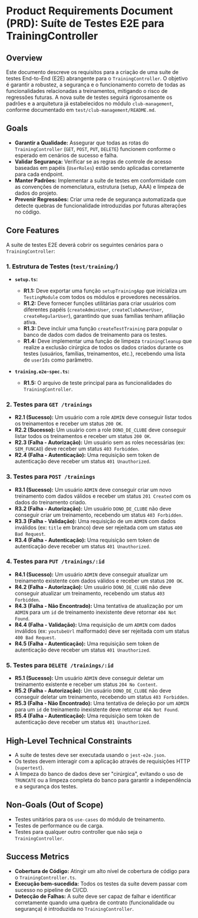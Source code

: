 # Product Requirements Document (PRD): Suíte de Testes E2E para TrainingController

## Overview

Este documento descreve os requisitos para a criação de uma suíte de testes End-to-End (E2E) abrangente para o `TrainingController`. O objetivo é garantir a robustez, a segurança e o funcionamento correto de todas as funcionalidades relacionadas a treinamentos, mitigando o risco de regressões futuras. A nova suíte de testes seguirá rigorosamente os padrões e a arquitetura já estabelecidos no módulo `club-management`, conforme documentado em `test/club-management/README.md`.

## Goals

- **Garantir a Qualidade:** Assegurar que todas as rotas do `TrainingController` (`GET`, `POST`, `PUT`, `DELETE`) funcionem conforme o esperado em cenários de sucesso e falha.
- **Validar Segurança:** Verificar se as regras de controle de acesso baseadas em papéis (`UserRoles`) estão sendo aplicadas corretamente para cada endpoint.
- **Manter Padrões:** Implementar a suíte de testes em conformidade com as convenções de nomenclatura, estrutura (setup, AAA) e limpeza de dados do projeto.
- **Prevenir Regressões:** Criar uma rede de segurança automatizada que detecte quebras de funcionalidade introduzidas por futuras alterações no código.

## Core Features

A suíte de testes E2E deverá cobrir os seguintes cenários para o `TrainingController`:

### 1. Estrutura de Testes (`test/training/`)

- **`setup.ts`:**
    - **R1.1:** Deve exportar uma função `setupTrainingApp` que inicializa um `TestingModule` com todos os módulos e provedores necessários.
    - **R1.2:** Deve fornecer funções utilitárias para criar usuários com diferentes papéis (`createAdminUser`, `createClubOwnerUser`, `createRegularUser`), garantindo que suas famílias tenham afiliação ativa.
    - **R1.3:** Deve incluir uma função `createTestTraining` para popular o banco de dados com dados de treinamento para os testes.
    - **R1.4:** Deve implementar uma função de limpeza `trainingCleanup` que realize a exclusão cirúrgica de todos os dados criados durante os testes (usuários, famílias, treinamentos, etc.), recebendo uma lista de `userIds` como parâmetro.

- **`training.e2e-spec.ts`:**
    - **R1.5:** O arquivo de teste principal para as funcionalidades do `TrainingController`.

### 2. Testes para `GET /trainings`

- **R2.1 (Sucesso):** Um usuário com a role `ADMIN` deve conseguir listar todos os treinamentos e receber um status `200 OK`.
- **R2.2 (Sucesso):** Um usuário com a role `DONO_DE_CLUBE` deve conseguir listar todos os treinamentos e receber um status `200 OK`.
- **R2.3 (Falha - Autorização):** Um usuário sem as roles necessárias (ex: `SEM_FUNCAO`) deve receber um status `403 Forbidden`.
- **R2.4 (Falha - Autenticação):** Uma requisição sem token de autenticação deve receber um status `401 Unauthorized`.

### 3. Testes para `POST /trainings`

- **R3.1 (Sucesso):** Um usuário `ADMIN` deve conseguir criar um novo treinamento com dados válidos e receber um status `201 Created` com os dados do treinamento criado.
- **R3.2 (Falha - Autorização):** Um usuário `DONO_DE_CLUBE` não deve conseguir criar um treinamento, recebendo um status `403 Forbidden`.
- **R3.3 (Falha - Validação):** Uma requisição de um `ADMIN` com dados inválidos (ex: `title` em branco) deve ser rejeitada com um status `400 Bad Request`.
- **R3.4 (Falha - Autenticação):** Uma requisição sem token de autenticação deve receber um status `401 Unauthorized`.

### 4. Testes para `PUT /trainings/:id`

- **R4.1 (Sucesso):** Um usuário `ADMIN` deve conseguir atualizar um treinamento existente com dados válidos e receber um status `200 OK`.
- **R4.2 (Falha - Autorização):** Um usuário `DONO_DE_CLUBE` não deve conseguir atualizar um treinamento, recebendo um status `403 Forbidden`.
- **R4.3 (Falha - Não Encontrado):** Uma tentativa de atualização por um `ADMIN` para um `id` de treinamento inexistente deve retornar `404 Not Found`.
- **R4.4 (Falha - Validação):** Uma requisição de um `ADMIN` com dados inválidos (ex: `youtubeUrl` malformado) deve ser rejeitada com um status `400 Bad Request`.
- **R4.5 (Falha - Autenticação):** Uma requisição sem token de autenticação deve receber um status `401 Unauthorized`.

### 5. Testes para `DELETE /trainings/:id`

- **R5.1 (Sucesso):** Um usuário `ADMIN` deve conseguir deletar um treinamento existente e receber um status `204 No Content`.
- **R5.2 (Falha - Autorização):** Um usuário `DONO_DE_CLUBE` não deve conseguir deletar um treinamento, recebendo um status `403 Forbidden`.
- **R5.3 (Falha - Não Encontrado):** Uma tentativa de deleção por um `ADMIN` para um `id` de treinamento inexistente deve retornar `404 Not Found`.
- **R5.4 (Falha - Autenticação):** Uma requisição sem token de autenticação deve receber um status `401 Unauthorized`.

## High-Level Technical Constraints

- A suíte de testes deve ser executada usando o `jest-e2e.json`.
- Os testes devem interagir com a aplicação através de requisições HTTP (`supertest`).
- A limpeza do banco de dados deve ser "cirúrgica", evitando o uso de `TRUNCATE` ou a limpeza completa do banco para garantir a independência e a segurança dos testes.

## Non-Goals (Out of Scope)

- Testes unitários para os `use-cases` do módulo de treinamento.
- Testes de performance ou de carga.
- Testes para qualquer outro controller que não seja o `TrainingController`.

## Success Metrics

- **Cobertura de Código:** Atingir um alto nível de cobertura de código para o `TrainingController.ts`.
- **Execução bem-sucedida:** Todos os testes da suíte devem passar com sucesso no pipeline de CI/CD.
- **Detecção de Falhas:** A suíte deve ser capaz de falhar e identificar corretamente quando uma quebra de contrato (funcionalidade ou segurança) é introduzida no `TrainingController`.
